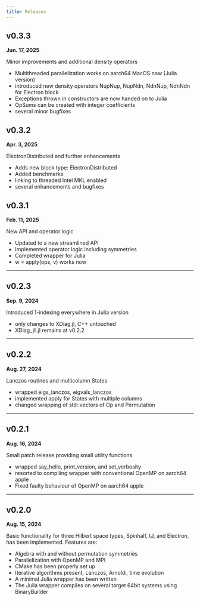 ```yaml
---
title: Releases
---
```


## v0.3.3

**Jun. 17, 2025**

Minor improvements and additional density operators

* Multithreaded parallelization works on aarch64 MacOS now (Julia version)
* introduced new density operators NupNup, NupNdn, NdnNup, NdnNdn for Electron block
* Exceptions thrown in constructors are now handed on to Julia
* OpSums can be created with integer coefficients
* several minor bugfixes

## v0.3.2

**Apr. 3, 2025**

ElectronDistributed and further enhancements

* Adds new block type: ElectronDistributed
* Added benchmarks
* linking to threaded Intel MKL enabled
* several enhancements and bugfixes

## v0.3.1

**Feb. 11, 2025**

New API and operator logic

* Updated to a new streamlined API
* Implemented operator logic including symmetries
* Completed wrapper for Julia
* w = apply(ops, v) works now

---

## v0.2.3

**Sep. 9, 2024**

Introduced 1-indexing everywhere in Julia version

* only changes to XDiag.jl, C++ untouched
* XDiag_jll.jl remains at v0.2.2

---

## v0.2.2

**Aug. 27, 2024**

Lanczos routines and multicolumn States

* wrapped eigs_lanczos, eigvals_lanczos
* implemented apply for States with multiple columns
* changed wrapping of std::vectors of Op and Permutation

---

## v0.2.1

**Aug. 16, 2024**

Small patch release providing small utility functions

* wrapped say_hello, print_version, and set_verbosity
* resorted to compiling wrapper with conventional OpenMP on aarch64 apple
* Fixed faulty behaviour of OpenMP on aarch64 apple

---

## v0.2.0

**Aug. 15, 2024**

Basic functionality for three Hilbert space types, Spinhalf, tJ, and Electron, has been implemented. Features are:

* Algebra with and without permutation symmetries
* Parallelization with OpenMP and MPI
* CMake has been properly set up
* Iterative algorithms present, Lanczos, Arnoldi, time evolution
* A minimal Julia wrapper has been written
* The Julia wrapper compiles on several target 64bit systems using BinaryBuilder
